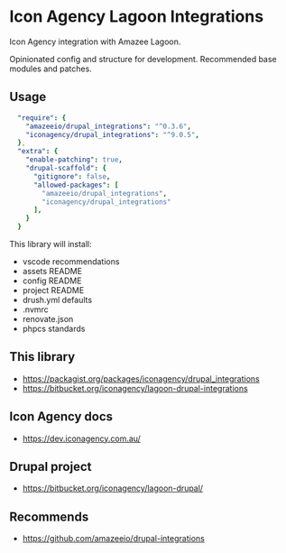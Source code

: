 # Icon Agency Lagoon Integrations

Icon Agency integration with Amazee Lagoon.

Opinionated config and structure for development. Recommended base modules and patches.

## Usage

```yml
  "require": {
    "amazeeio/drupal_integrations": "^0.3.6",
    "iconagency/drupal_integrations": "^9.0.5",
  },
  "extra": {
    "enable-patching": true,
    "drupal-scaffold": {
      "gitignore": false,
      "allowed-packages": [
        "amazeeio/drupal_integrations",
        "iconagency/drupal_integrations"
      ],
    }
  }
```

This library will install:
- vscode recommendations
- assets README
- config README
- project README
- drush.yml defaults
- .nvmrc
- renovate.json
- phpcs standards

## This library
- https://packagist.org/packages/iconagency/drupal_integrations
- https://bitbucket.org/iconagency/lagoon-drupal-integrations

## Icon Agency docs
- https://dev.iconagency.com.au/

## Drupal project
- https://bitbucket.org/iconagency/lagoon-drupal/

## Recommends
- https://github.com/amazeeio/drupal-integrations